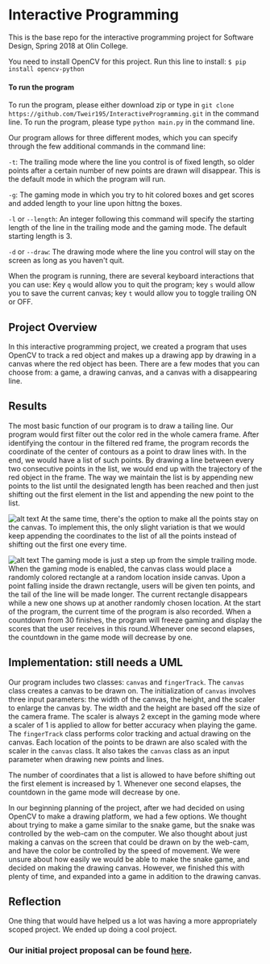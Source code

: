 # Interactive Programming
This is the base repo for the interactive programming project for Software Design, Spring 2018 at Olin College.

You need to install OpenCV for this project. Run this line to install: `$ pip install opencv-python`

#### To run the program
To run the program, please either download zip or type in `git clone https://github.com/Tweir195/InteractiveProgramming.git` in the command line. To run the program, please type `python main.py` in the command line.

Our program allows for three different modes, which you can specify through the few additional commands in the command line:

`-t`: The trailing mode where the line you control is of fixed length, so older points after a certain number of new points are drawn will disappear. This is the default mode in which the program will run.

`-g`: The gaming mode in which you try to hit colored boxes and get scores and added length to your line upon hittng the boxes.

`-l` or `--length`: An integer following this command will specify the starting length of the line in the trailing mode and the gaming mode. The default starting length is 3.

`-d` or `--draw`: The drawing mode where the line you control will stay on the screen as long as you haven't quit.

When the program is running, there are several keyboard interactions that you can use: Key `q` would allow you to quit the program; key `s` would allow you to save the current canvas; key `t` would allow you to toggle trailing ON or OFF.

## Project Overview
In this interactive programming project, we created a program that uses OpenCV to track a red object and makes up a drawing app by drawing in a canvas where the red object has been. There are a few modes that you can choose from: a game, a drawing canvas, and a canvas with a disappearing line.

## Results
The most basic function of our program is to draw a tailing line. Our program would first filter out the color red in the whole camera frame. After identifying the contour in the filtered red frame, the program records the coordinate of the center of contours as a point to draw lines with. In the end, we would have a list of such points. By drawing a line between every two consecutive points in the list, we would end up with the trajectory of the red object in the frame. The way we maintain the list is by appending new points to the list until the designated length has been reached and then just shifting out the first element in the list and appending the new point to the list.

![alt text](https://github.com/Tweir195/InteractiveProgramming/blob/master/drawing.jpg)
At the same time, there's the option to make all the points stay on the canvas. To implement this, the only slight variation is that we would keep appending the coordinates to the list of all the points instead of shifting out the first one every time.

![alt text](https://github.com/Tweir195/InteractiveProgramming/blob/master/gaming.jpg)
The gaming mode is just a step up from the simple trailing mode. When the gaming mode is enabled, the canvas class would place a randomly colored rectangle at a random location inside canvas. Upon a point falling inside the drawn rectangle, users will be given ten points, and the tail of the line will be made longer. The current rectangle disappears while a new one shows up at another randomly chosen location. At the start of the program, the current time of the program is also recorded. When a countdown from 30 finishes, the program will freeze gaming and display the scores that the user receives in this round.Whenever one second elapses, the countdown in the game mode will decrease by one.

## Implementation: still needs a UML
Our program includes two classes: `canvas` and `fingerTrack`.  The `canvas` class creates a canvas to be drawn on. The initialization of `canvas` involves three input parameters: the width of the canvas, the height, and the scaler to enlarge the canvas by. The width and the height are based off the size of the camera frame. The scaler is always 2 except in the gaming mode where a scaler of 1 is applied to allow for better accuracy when playing the game. The `fingerTrack` class performs color tracking and actual drawing on the canvas. Each location of the points to be drawn are also scaled with the scaler in the `canvas` class. It also takes the `canvas` class as an input parameter when drawing new points and lines.

The number of coordinates that a list is allowed to have before shifting out the first element is increased by 1.
Whenever one second elapses, the countdown in the game mode will decrease by one.

In our beginning planning of the project, after we had decided on using OpenCV to make a drawing platform, we had a few options. We thought about trying to make a game similar to the snake game, but the snake was controlled by the web-cam on the computer. We also thought about just making a canvas on the screen that could be drawn on by the web-cam, and have the color be controlled by the speed of movement. We were unsure about how easily we would be able to make the snake game, and decided on making the drawing canvas. However, we finished this with plenty of time, and expanded into a game in addition to the drawing canvas.

## Reflection
One thing that would have helped us a lot was having a more appropriately scoped project. We ended up doing a cool project.


### Our initial project proposal can be found [here](https://github.com/QingmuDeng/InteractiveProgramming/blob/master/Project%20Proposal.md).
